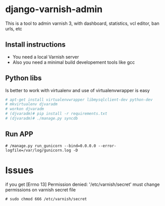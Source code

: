 django-varnish-admin
====================

This is a tool to admin varnish 3, with dashboard, statistics, vcl editor, ban urls, etc

Install instructions
--------------------
* You need a local Varnish server
* Also you need a minimal build developement tools like gcc

Python libs
-----------
Is better to work with virtualenv and use of virtualenvwrapper is easy

```bash
# apt-get install virtualenvwrapper libmysqlclient-dev python-dev
# mkvirtualenv djvaradm
# workon djvaradm
# (djvaradm)# pip install -r requirements.txt
# (djvaradm)# ./manage.py syncdb
```

Run APP
-------
```
# /manage.py run_gunicorn --bind=0.0.0.0 --error-logfile=/var/log/gunicorn.log -D
```


Issues
======
if you get [Errno 13] Permission denied: '/etc/varnish/secret' must change permissions on varnish secret file

```
# sudo chmod 666 /etc/varnish/secret
```

